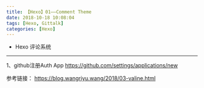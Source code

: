 ```yaml
---
title: 【Hexo】01——Comment Theme
date: 2018-10-18 10:08:04
tags: [Hexo, Gittalk]
categories: [Hexo]
---
```

- Hexo 评论系统
<!-- more -->

--------------------------------

1、github注册Auth App
https://github.com/settings/applications/new



参考链接：
https://blog.wangriyu.wang/2018/03-valine.html
